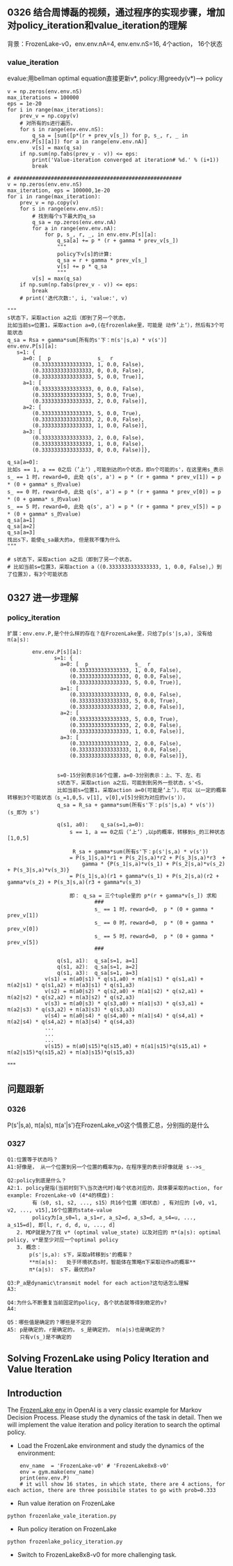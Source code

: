 ## 0326 结合周博磊的视频，通过程序的实现步骤，增加对policy_iteration和value_iteration的理解
背景：FrozenLake-v0，env.env.nA=4, env.env.nS=16, 4个action， 16个状态

### value_iteration
evalue:用bellman optimal equation直接更新v*,
policy:用greedy(v*)--> policy
```
v = np.zeros(env.env.nS)  
max_iterations = 100000
eps = 1e-20
for i in range(max_iterations):
    prev_v = np.copy(v)
    # 对所有的s进行遍历，
    for s in range(env.env.nS):
        q_sa = [sum([p*(r + prev_v[s_]) for p, s_, r, _ in env.env.P[s][a]]) for a in range(env.env.nA)] 
        v[s] = max(q_sa)
    if np.sum(np.fabs(prev_v - v)) <= eps:
        print('Value-iteration converged at iteration# %d.' % (i+1))
        break
        
# ######################################################        
v = np.zeros(env.env.nS)
max_iteration, eps = 100000,1e-20
for i in range(max_iteration):
    prev_v = np.copy(v)
    for s in range(env.env.nS):
        # 找到每个s下最大的q_sa
        q_sa = np.zeros(env.env.nA)
        for a in range(env.env.nA):
            for p, s_, r, _, in env.env.P[s][a]:
                q_sa[a] += p * (r + gamma * prev_v[s_])
                """
                policy下v[s]的计算:
                q_sa = r + gamma * prev_v[s_]
                v[s] += p * q_sa
                """
        v[s] = max(q_sa)
    if np.sum(np.fabs(prev_v - v)) <= eps:
        break
    # print('迭代次数:', i, 'value:', v)
```


    """
    s状态下，采取action a之后（即到了另一个状态，
    比如当前s=位置1，采取action a=0,(在frozenlake里，可能是 动作’上‘），然后有3个可能状态
    q_sa = Rsa + gamma*sum[所有的s'下：π(s'|s,a) * v(s')]
    env.env.P[s][a]:
       s=1: {
         a=0: [  p               s_  r
            (0.3333333333333333, 1, 0.0, False),
            (0.3333333333333333, 0, 0.0, False),
            (0.3333333333333333, 5, 0.0, True)],
         a=1: [
            (0.3333333333333333, 0, 0.0, False),
            (0.3333333333333333, 5, 0.0, True),
            (0.3333333333333333, 2, 0.0, False)],
         a=2: [ 
            (0.3333333333333333, 5, 0.0, True),
            (0.3333333333333333, 2, 0.0, False),
            (0.3333333333333333, 1, 0.0, False)],
         a=3: [
            (0.3333333333333333, 2, 0.0, False),
            (0.3333333333333333, 1, 0.0, False),
            (0.3333333333333333, 0, 0.0, False)]},

    q_sa[a=0]:
    比如s == 1, a == 0之后（’上‘）,可能到达的n个状态，即n个可能的s'，在这里用s_表示
    s_ == 1 时，reward=0, 此处 q(s', a') = p * (r + gamma * prev_v[1]) = p * (0 + gamma* s_的value)
    s_ == 0 时，reward=0, 此处 q(s', a') = p * (r + gamma * prev_v[0]) = p * (0 + gamma* s_的value)
    s_ == 5 时，reward=0, 此处 q(s', a') = p * (r + gamma * prev_v[5]) = p * (0 + gamma* s_的value)
    q_sa[a=1]
    q_sa[a=2]
    q_sa[a=3]
    找出s下，能使q_sa最大的a, 但是我不懂为什么
    """
    
    # s状态下，采取action a之后（即到了另一个状态，
    # 比如当前s=位置3，采取action a（(0.3333333333333333, 1, 0.0, False),）到了位置3），有3个可能状态
 
## 0327 进一步理解
### policy_iteration
    扩展：env.env.P,是个什么样的存在？在FrozenLake里，只给了p(s'|s,a), 没有给π(a|s):

            env.env.P[s][a]:
                   s=1: {
                     a=0: [  p               s_  r
                        (0.3333333333333333, 1, 0.0, False),
                        (0.3333333333333333, 0, 0.0, False),
                        (0.3333333333333333, 5, 0.0, True)],
                     a=1: [
                        (0.3333333333333333, 0, 0.0, False),
                        (0.3333333333333333, 5, 0.0, True),
                        (0.3333333333333333, 2, 0.0, False)],
                     a=2: [
                        (0.3333333333333333, 5, 0.0, True),
                        (0.3333333333333333, 2, 0.0, False),
                        (0.3333333333333333, 1, 0.0, False)],
                     a=3: [
                        (0.3333333333333333, 2, 0.0, False),
                        (0.3333333333333333, 1, 0.0, False),
                        (0.3333333333333333, 0, 0.0, False)]},


                    s=0-15分别表示16个位置，a=0-3分别表示：上、下、左、右
                    s状态下，采取action a之后，可能到到另外一些状态，s'<S，
                    比如当前s=位置1，采取action a=0(可能是‘上’），可以 以一定的概率转移到3个可能状态（s_=1,0,5，v[1], v[0],v[5]分别为对应的v(s')），
                    q_sa = R_sa + gamma*sum(所有s'下：p(s'|s,a) * v(s'))  (s_即为 s')

                    q(s1, a0):    q_sa(s=1,a=0):
                        s == 1, a == 0之后（’上‘）,以p的概率，转移到s_的三种状态[1,0,5]

                         R_sa + gamma*sum(所有s'下：p(s'|s,a) * v(s'))
                        = P(s_1|s,a)*r1 + P(s_2|s,a)*r2 + P(s_3|s,a)*r3  +
                            gamma * {P(s_1|s,a)*v(s_1) + P(s_2|s,a)*v(s_2) + P(s_3|s,a)*v(s_3)}
                        = P(s_1|s,a)(r1 + gamma*v(s_1) + P(s_2|s,a)(r2 + gamma*v(s_2) + P(s_3|s,a)(r3 + gamma*v(s_3)

                        即： q_sa = 三个tuple里的 p*(r + gamma*v[s_]) 求和
                                ###
                                s_ == 1 时，reward=0,  p * (0 + gamma * prev_v[1])
                                s_ == 0 时，reward=0,  p * (0 + gamma * prev_v[0])
                                s_ == 5 时，reward=0,  p * (0 + gamma * prev_v[5])
                                ###

                    q(s1, a1):  q_sa[s=1, a=1]
                    q(s1, a2):  q_sa[s=1, a=2]
                    q(s1, a3):  q_sa[s=1, a=3]
                v(s1) = π(a0|s1) * q(s1,a0) + π(a1|s1) * q(s1,a1) + π(a2|s1) * q(s1,a2) + π(a3|s1) * q(s1,a3)
                v(s2) = π(a0|s2) * q(s2,a0) + π(a1|s2) * q(s2,a1) + π(a2|s2) * q(s2,a2) + π(a3|s2) * q(s2,a3)
                v(s3) = π(a0|s3) * q(s3,a0) + π(a1|s3) * q(s3,a1) + π(a2|s3) * q(s3,a2) + π(a3|s3) * q(s3,a3)
                v(s4) = π(a0|s4) * q(s4,a0) + π(a1|s4) * q(s4,a1) + π(a2|s4) * q(s4,a2) + π(a3|s4) * q(s4,a3)
                ...
                ...
                ...
                v(s15) = π(a0|s15)*q(s15,a0) + π(a1|s15)*q(s15,a1) + π(a2|s15)*q(s15,a2) + π(a3|s15)*q(s15,a3)
"""
    
## 问题跟新
### 0326
P(s'|s,a),  π(a|s),  π(a'|s')在FrozenLake_v0这个情景汇总，分别指的是什么
### 0327
    Q1:位置等于状态吗？
    A1:好像是， 从一个位置到另一个位置的概率为p，在程序里的表示好像就是 s-->s_

    Q2:policy到底是什么？
    A2:1. policy是指(当前时刻下\当次迭代时)每个状态对应的，具体要采取的action, for example: FrozenLake-v0 (4*4的棋盘)：
            有（s0, s1, s2, ..., s15）共16个位置（即状态）, 有对应的 [v0, v1, v2, ..., v15],16个位置的state-value
            policy为[a_s0=l, a_s1=r, a_s2=d, a_s3=d, a_s4=u, ..., a_s15=d], 即[l, r, d, d, u, ..., d]
       2. MDP就是为了找 v* (optimal value_state) 以及对应的 π*(a|s): optimal policy, v*是至少对应一个optimal policy
       3. 概念：
           p(s'|s,a): s下，采取a转移到s'的概率？
           **π(a|s):   处于环境状态s时，智能体在策略π下采取动作a的概率**
           π*(a|s):  s下，最优的a?

    Q3:P_a是dynamic\transmit model for each action?这句话怎么理解
    A3:

    Q4:为什么不断重复当前固定的policy, 各个状态就等得到稳定的v?
    A4:

    Q5：哪些值是确定的？哪些是不定的
    A5: p是确定的，r是确定的， s_是确定的， π(a|s)也是确定的？
        只有v(s_)是不确定的


## Solving FrozenLake using Policy Iteration and Value Iteration

## Introduction
The [FrozenLake env](https://gym.openai.com/envs/FrozenLake-v0/) in OpenAI is a very classic example for Markov Decision Process. Please study the dynamics of the task in detail. Then we will implement the value iteration and policy iteration to search the optimal policy. 

* Load the FrozenLake environment and study the dynamics of the environment:
```
    env_name  = 'FrozenLake-v0' # 'FrozenLake8x8-v0'
    env = gym.make(env_name)
    print(env.env.P)
    # it will show 16 states, in which state, there are 4 actions, for each action, there are three possibile states to go with prob=0.333
```

* Run value iteration on FrozenLake
```
python frozenlake_vale_iteration.py
```

* Run policy iteration on FrozenLake
```
python frozenlake_policy_iteration.py
```

* Switch to FrozenLake8x8-v0 for more challenging task.

